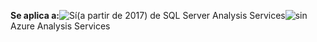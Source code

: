 **Se aplica a:**![Sí](media/yes.png)(a partir de 2017) de SQL Server Analysis Services![sin](media/no.png)Azure Analysis Services